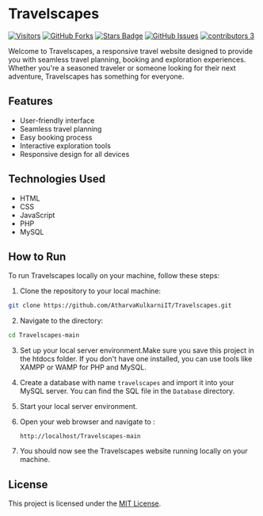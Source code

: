 # Travelscapes
<a href="https://github.com/AtharvaKulkarniIT/Travelscapes"><img src="https://visitor-badge.laobi.icu/badge?page_id=AtharvaKulkarniIT.Travelscapes" alt="Visitors"/></a>
[![GitHub Forks](https://img.shields.io/github/forks/AtharvaKulkarniIT/Travelscapes.svg?style=social&label=Fork&maxAge=2592000)](https://www.github.com/AtharvaKulkarniIT/Travelscapes/fork)
<a href="https://github.com/AtharvaKulkarniIT/Travelscapes/stargazers"><img src="https://img.shields.io/github/stars/AtharvaKulkarniIT/Travelscapes" alt="Stars Badge"/></a>
[![GitHub Issues](https://img.shields.io/github/issues/AtharvaKulkarniIT/Travelscapes.svg?style=flat&label=Issues&maxAge=2592000)](https://www.github.com/AtharvaKulkarniIT/Travelscapes/issues)
[![contributors 3](https://img.shields.io/badge/contributors-3-brightgreen.svg?style=flat&label=Contributors&colorA=red&colorB=black	)](#)

Welcome to Travelscapes, a responsive travel website designed to provide you with seamless travel planning, booking and exploration experiences. Whether you're a seasoned traveler or someone looking for their next adventure, Travelscapes has something for everyone.

## Features

- User-friendly interface
- Seamless travel planning
- Easy booking process
- Interactive exploration tools
- Responsive design for all devices

## Technologies Used

- HTML
- CSS
- JavaScript
- PHP
- MySQL

## How to Run

To run Travelscapes locally on your machine, follow these steps:

1. Clone the repository to your local machine:

```bash
git clone https://github.com/AtharvaKulkarniIT/Travelscapes.git
```

2. Navigate to the directory:

```bash
cd Travelscapes-main
```

3. Set up your local server environment.Make sure you save this project in the htdocs folder. If you don't have one installed, you can use tools like XAMPP or WAMP for PHP and MySQL.

4. Create a database with name `travelscapes` and import it into your MySQL server. You can find the SQL file in the `Database` directory. 

5. Start your local server environment.

6. Open your web browser and navigate to :
   ```
   http://localhost/Travelscapes-main
   ```

7. You should now see the Travelscapes website running locally on your machine.


## License

This project is licensed under the [MIT License](LICENSE).
